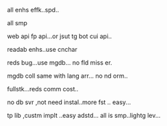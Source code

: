 


all enhs effk..spd..


all smp

web api fp api...or jsut tg bot cui api..



readab enhs..use cnchar

reds  bug...use mgdb...    no fld miss er.


mgdb coll same with lang arr...  no nd orm..

fullstk...reds comm cost..

no db svr ,not need instal..more fst .. easy...

tp lib ,custm implt ..easy adstd...
all is smp..lightg lev...

